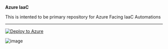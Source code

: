 **Azure IaaC**

This is intented to be primary repository for Azure Facing IaaC Automations  
<hr>

[![Deploy to Azure](https://aka.ms/deploytoazurebutton)](https://portal.azure.com/#create/Microsoft.Template/uri/https%3A%2F%2Fraw.githubusercontent.com%2Fsylesh-687%2FAzure-IaaC%2Frefs%2Fheads%2Fmain%2Farm-templates%2Fstorage-account%2Fazuredeploy.json)

![image](https://github.com/user-attachments/assets/e4c7faa7-305b-448d-ab9c-695cc587d3d1)

